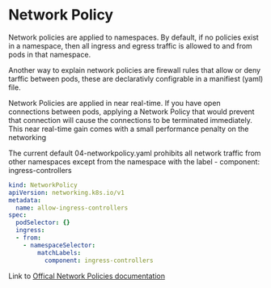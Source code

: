 # Network Policy

Network policies are applied to namespaces. By default, if no policies exist in a namespace, then all ingress and egress traffic is allowed to and from pods in that namespace. 

Another way to explain network policies are firewall rules that allow or deny tarffic between pods, these are declarativly configrable in a manifiest (yaml) file. 

Network Policies are applied in near real-time. If you have open connections between pods, applying a Network Policy that would prevent that connection will cause the connections to be terminated immediately. This near real-time gain comes with a small performance penalty on the networking

The current default 04-networkpolicy.yaml prohibits all network traffic from other namespaces except from the namespace with the label - component: ingress-controllers

```yaml
kind: NetworkPolicy
apiVersion: networking.k8s.io/v1
metadata:
  name: allow-ingress-controllers
spec:
  podSelector: {} 
  ingress:
  - from:
    - namespaceSelector:
        matchLabels:
          component: ingress-controllers
```

Link to [Offical Network Policies documentation](https://kubernetes.io/docs/concepts/services-networking/network-policies/)